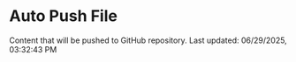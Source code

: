 # Auto Push File

Content that will be pushed to GitHub repository.
Last updated: 06/29/2025, 03:32:43 PM